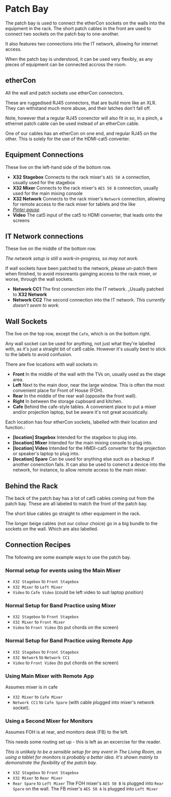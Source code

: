 # Patch Bay

The patch bay is used to connect the etherCon sockets on the walls into the equipment in the rack. The short patch cables in the front are used to connect two sockets on the patch bay to one-another.

It also features two connections into the IT network, allowing for internet access.

When the patch bay is understood, it can be used very flexibly, as any pieces of equipment can be connected accross the room.

## etherCon

All the wall and patch sockets use etherCon connectors.

These are ruggedised RJ45 connectors, that are build more like an XLR. They can withstand much more abuse, and their latches don't fall off.

Note, however that a regular RJ45 conenctor will also fit in so, in a pinch, a ethernet patch cable can be used instead of an etherCon cable.

One of our cables has an etherCon on one end, and regular RJ45 on the other. This is solely for the use of the HDMI-cat5 converter.

## Equipment Connections

These live on the left-hand side of the bottom row.

- **X32 Stagebox** Connects to the rack mixer's `AES 50 A` connection, usually used for the stagebox
- **X32 Mixer** Connects to the rack mixer's `AES 50 B` connection, usually used for the main mixing console
- **X32 Network** Connects to the rack mixer's `Network` connection, allowing for remote access to the rack mixer for tablets and the like
- _[Pinter pause](https://en.wikipedia.org/wiki/Characteristics_of_Harold_Pinter%27s_work#The_%22Pinter_Pause%22)_
- **Video** The cat5 input of the cat5 to HDMI converter, that leads onto the screens

## IT Network connections

These live on the middle of the bottom row.

_The network setup is still a work-in-progress, so may not work._

If wall sockets have been patched to the network, please un-patch them when finished, to avoid miscreants gainging access to the rack mixer, or worse, through the wall sockets.

- **Network CC1** The first conenction into the IT network. _Usually patched to **X32 Network**
- **Network CC2** The second connection into the IT network. _This currently doesn't seem to work._

## Wall Sockets

The live on the top row, except the `Cafe`, which is on the bottom right.

Any wall socket can be used for anything, not just what they're labelled with, as it's just a straight bit of cat6 cable. However it's usually best to stick to the labels to avoid confusion.

There are five locations with wall sockets in:

- **Front** In the middle of the wall with the TVs on, usually used as the stage area.
- **Left** Next to the main door, near the large window. This is often the most convenient place for Front of House (FOH).
- **Rear** In the middle of the rear wall (opposite the front wall).
- **Right** In between the storage cupboard and kitchen.
- **Cafe** Behind the cafe-style tables. A convenient place to put a mixer and/or projection laptop, but be aware it's not great acoustically.

Each location has four etherCon sockets, labelled with their location and function.:

- **[location] Stagebox** Intended for the stagebox to plug into.
- **[location] Mixer** Intended for the main mixing console to plug into.
- **[location] Video** Intended for the HMDI-cat5 converter for the projection or speaker's laptop to plug into.
- **[location] Spare** Can be used for anything else such as a backup if another conenction fails. It can also be used to conenct a device into the network, for instance, to allow remote access to the main mixer.

## Behind the Rack

The back of the patch bay has a lot of cat5 cables coming out from the patch bay. These are all labeled to match the front of the patch bay.

The short blue cables go straight to other equipment in the rack.

The longer beige cables (not our colour choice) go in a big bundle to the sockets on the wall. Which are also labelled.

## Connection Recipes

The following are some example ways to use the patch bay.

### Normal setup for events using the Main Mixer

- `X32 Stagebox` to `Front Stagebox`
- `X32 Mixer` to `Left Mixer`
- `Video` to `Cafe Video` (could be left video to suit laptop position)

### Normal Setup for Band Practice using Mixer

- `X32 Stagebox` to `Front Stagebox`
- `X32 Mixer` to `Front Mixer`
- `Video` to `Front Video` (to put chords on the screen)

### Normal Setup for Band Practice using Remote App

- `X32 Stagebox` to `Front Stagebox`
- `X32 Network` to `Network CC1`
- `Video` to `Front Video` (to put chords on the screen)

### Using Main Mixer with Remote App

Assumes mixer is in cafe

- `X32 Mixer` to `Cafe Mixer`
- `Network CC1` to `Cafe Spare` (with cable plugged into mixer's network socket).

### Using a Second Mixer for Monitors

Assumes FOH is at rear, and monitors desk (FB) to the left.

This needs some routing set up - this is left as an excercise for the reader.

_This is unlikely to be a sensible setup for any event in The Living Room, as using a tablet for monitors is probably a better idea. It's shown mainly to demonstrate the flexibility of the patch bay._

- `X32 Stagebox` to `Front Stagebox`
- `X32 Mixer` to `Rear Mixer`
- `Rear Spare` to `Left Mixer` The FOH mixer's `AES 50 B` is plugged into `Rear Spare` on the wall. The FB mixer's `AES 50 A` is plugged into `Left Mixer`
